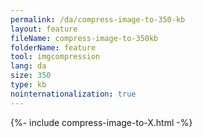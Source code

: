 ```yaml
---
permalink: /da/compress-image-to-350-kb
layout: feature
fileName: compress-image-to-350kb
folderName: feature
tool: imgcompression
lang: da
size: 350
type: kb
nointernationalization: true
---
```

{%- include compress-image-to-X.html -%}       
